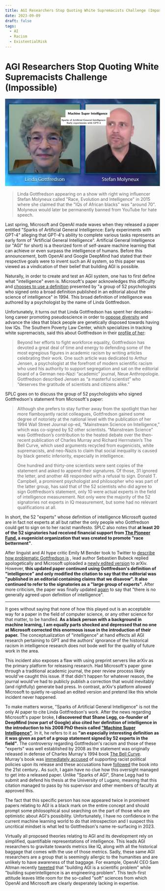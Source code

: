 ```yaml
---
title: AGI Researchers Stop Quoting White Supremacists Challenge (Impossible)
date: 2023-09-09
draft: false
tags:
  - AI
  - Racism
  - ExistentialRisk
---
```

# AGI Researchers Stop Quoting White Supremacists Challenge (Impossible)
![AI paper titles laid over a screenshot of Linda Gottfredson and Stefan Molyneux](images/gottfredson/gottfredson-molyneux.jpg)
> Linda Gottfredson appearing on a show with right wing influencer Stefan Molyneux called "Race, Evolution and Intelligence" in 2015 where she claimed that the "IQs of African blacks" was "around 70". Molyneux would later be permanently banned from YouTube for hate speech.

Last spring, Microsoft and OpenAI made waves when they released a paper entitled "Sparks of Artificial General Intelligence: Early experiments with GPT-4" alleging that GPT-4's ability to complete various tasks represents an early form of "Artificial General Intelligence". Artificial General Intelligence (or "AGI" for short) is a theorized form of self-aware machine learning that can achieve or even surpass the intelligence of humans. Before this announcement, both OpenAI and Google DeepMind had stated that their respective goals were to invent such an AI system, so this paper was viewed as a vindication of their belief that building AGI is possible.

Naturally, in order to create and test an AGI system, one has to first define what "intelligence" even is. Microsoft's paper acknowledges this difficulty and [chooses to use a definition](https://arxiv.org/pdf/2303.12712v1.pdf#section.1) presented by "a group of 52 psychologists who signed onto a broad definition published in an editorial about the science of intelligence" in 1994. This broad definition of intelligence was authored by a psychologist by the name of  Linda Gottfredson.

Unfortunately, it turns out that Linda Gottfredson has spent her decades-long career promoting pseudoscience in order to [oppose diversity](https://www1.udel.edu/educ/gottfredson/reprints/1994fromtheashes.pdf) and advance the idea that black people are genetically disposed towards having low IQs. The Southern Poverty Law Center, which specializes in tracking white supremacists, said this about Gottfredson in their [profile of her](https://www.splcenter.org/fighting-hate/extremist-files/individual/linda-gottfredson):
> Beyond her efforts to fight workforce equality, Gottfredson has devoted a great deal of time and energy to defending some of the most egregious figures in academic racism by writing articles celebrating their work. One such article was dedicated to Arthur Jensen, a psychologist at the forefront of modern scientific racism who used his authority to support segregation and sat on the editorial board of a German neo-Nazi “academic” journal, Neue Anthropologie. Gottfredson described Jensen as “a masterful scientist” who “deserves the gratitude of scientists and citizens alike.” 

SPLC goes on to discuss the group of 52 psychologists who signed Gottfredson's statement from Microsoft's paper:
> Although she prefers to stay further away from the spotlight than her more flamboyantly racist colleagues, Gottfredson gained some degree of notoriety at the national level with the publication of her 1994 Wall Street Journal op-ed, “Mainstream Science on Intelligence,” which was co-signed by 52 other scientists. “Mainstream Science” was Gottfredson’s contribution to the heated debate over the then-recent publication of Charles Murray and Richard Herrnstein’s The Bell Curve, which used arguments recycled from eugenicists, white supremacists, and neo-Nazis to claim that social inequality is caused by black genetic inferiority, especially in intelligence. 
> 
> One hundred and thirty-one scientists were sent copies of the statement and asked to append their signatures. Of those, 31 ignored the letter, and another 48 responded with a refusal to sign. Donald T. Campbell, a prominent psychologist and philosopher who was part of the latter group, has said that of the 52 scientists who did agree to sign Gottfredson’s statement, only 10 were actual experts in the field of intelligence measurement. Not only were the majority of the 52 signatories not experts in IQ measurement, but some had no relevant qualifications at all. 

In short, the 52 "experts" whose definition of intelligence Microsoft quoted are in fact not experts at all but rather the only people who Gottfredson could get to sign on to her racist manifesto. SPLC also notes that **at least 20 of the 52 signatories had received financial support from [The Pioneer Fund](https://en.wikipedia.org/wiki/Pioneer_Fund), a eugenicist organization that was created to promote "race betterment"**. 

After linguist and AI hype critic Emily M Bender took to Twitter to [describe how problematic Gottfredson is](https://twitter.com/emilymbender/status/1645493282959675392) , lead author Sebastien Bubeck replied apologetically and Microsoft uploaded a [newly edited version](https://arxiv.org/pdf/2303.12712v4.pdf) to arXiv. However, **this updated paper continued using Gottfredson's definition of "intelligence" and only modified the citation to say that the editorial was "published in an editorial containing claims that we disavow". It also continued to refer to the signatories as a "large group of experts"**. After more criticism, the paper was finally updated [again](https://arxiv.org/pdf/2303.12712v5.pdf) to say that "there is no generally agreed upon definition of intelligence".

---
It goes without saying that none of how this played out is an acceptable way for a paper in the field of computer science, or any other science for that matter, to be handled. **As a black person with a background in machine learning, I am equally parts shocked and depressed that no one at Microsoft corrected this enormous issue in the introduction of their paper.** The conceptualization of "intelligence" at hand effects all AGI research pertaining to GPT and the authors' ignorance of the historical racism in intelligence research does not bode well for the quality of future work in the area. 

This incident also exposes a flaw with using preprint servers like arXiv as the primary platform for releasing research. Had Microsoft's paper gone through a traditional academic journal, the peer review process likely would've caught this issue. If that didn't happen for whatever reason, the journal would've had to publicly publish a correction that would inevitably (and rightfully) generate bad press. In contrast, arXiv's platform allowed Microsoft to quietly re-upload an edited version and pretend like this whole incident never happened. 

To make matters worse, "Sparks of Artificial General Intelligence" is not the only AI paper to cite Linda Gottfredson's work. After the news regarding Microsoft's paper broke, **I discovered that Shane Legg, co-founder of DeepMind (now part of Google) also cited her definition of intelligence in the introduction to his 2008 PhD thesis called ["Machine Super Intelligence"](https://www.vetta.org/documents/Machine_Super_Intelligence.pdf)**. In it, he refers to it as **"an especially interesting definition as it was given as part of a group statement signed by 52 experts in the field"**. The controversy regarding Gottfredson's racism and those of these "experts" was well established by 2008 as the statement was originally released in defense of Charles Murray's 1994 book [The Bell Curve](https://en.wikipedia.org/wiki/The_Bell_Curve). Murray's book was [immediately accused](https://www.nybooks.com/articles/1994/12/01/the-tainted-sources-of-the-bell-curve/) of supporting racist political policies upon its release and these accusations have [followed](https://blogs.scientificamerican.com/voices/the-real-problem-with-charles-murray-and-the-bell-curve/) the book into the 21st century.. As such, I again have no clue how this oversight managed to get into a released paper. Unlike "Sparks of AGI", Shane Legg had to submit and defend his thesis at the University of Lugano, meaning that this citation managed to pass by his supervisor and other members of faculty at approved this. 

The fact that this specific person has now appeared twice in prominent papers relating to AGI is a black mark on the entire concept and should prompt some philosophical soul searching on the part of those who are optimistic about AGI's possibility. Unfortunately, I have no confidence in the current machine learning world to do that introspection and I suspect this uncritical mindset is what led to Gottfredson's name re-surfacing in 2023. 

Virtually all proposed theories relating to AGI and its development rely on simplified, quantifiable representations of intelligence. This leads AGI researchers to gravitate towards metrics like IQ, along with all the historical baggage that comes with the use of those metrics. Sadly, these same AGI researchers are a group that is seemingly allergic to the humanities and are unlikely to have awareness of that baggage. For example, OpenAI CEO Sam Altman recently [tweeted](https://twitter.com/sama/status/1696286884803301605) that "building AGI is a scientific problem" while "building superintelligence is an engineering problem". This tech-first attitude leaves little room for the so-called "soft" sciences from which OpenAI and Microsoft are clearly desperately lacking in expertise.